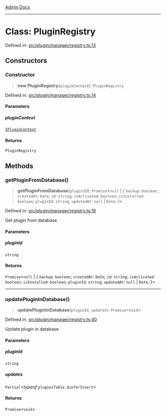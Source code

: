 [Admin Docs](/)

***

# Class: PluginRegistry

Defined in: [src/plugin/manager/registry.ts:13](https://github.com/Sourya07/talawa-api/blob/cfbd515d04ffba748b09232a33807f1845dd1878/src/plugin/manager/registry.ts#L13)

## Constructors

### Constructor

> **new PluginRegistry**(`pluginContext`): `PluginRegistry`

Defined in: [src/plugin/manager/registry.ts:14](https://github.com/Sourya07/talawa-api/blob/cfbd515d04ffba748b09232a33807f1845dd1878/src/plugin/manager/registry.ts#L14)

#### Parameters

##### pluginContext

[`IPluginContext`](../../../types/interfaces/IPluginContext.md)

#### Returns

`PluginRegistry`

## Methods

### getPluginFromDatabase()

> **getPluginFromDatabase**(`pluginId`): `Promise`\<`null` \| \{ `backup`: `boolean`; `createdAt`: `Date`; `id`: `string`; `isActivated`: `boolean`; `isInstalled`: `boolean`; `pluginId`: `string`; `updatedAt`: `null` \| `Date`; \}\>

Defined in: [src/plugin/manager/registry.ts:19](https://github.com/Sourya07/talawa-api/blob/cfbd515d04ffba748b09232a33807f1845dd1878/src/plugin/manager/registry.ts#L19)

Get plugin from database

#### Parameters

##### pluginId

`string`

#### Returns

`Promise`\<`null` \| \{ `backup`: `boolean`; `createdAt`: `Date`; `id`: `string`; `isActivated`: `boolean`; `isInstalled`: `boolean`; `pluginId`: `string`; `updatedAt`: `null` \| `Date`; \}\>

***

### updatePluginInDatabase()

> **updatePluginInDatabase**(`pluginId`, `updates`): `Promise`\<`void`\>

Defined in: [src/plugin/manager/registry.ts:40](https://github.com/Sourya07/talawa-api/blob/cfbd515d04ffba748b09232a33807f1845dd1878/src/plugin/manager/registry.ts#L40)

Update plugin in database

#### Parameters

##### pluginId

`string`

##### updates

`Partial`\<*typeof* `pluginsTable.$inferInsert`\>

#### Returns

`Promise`\<`void`\>
